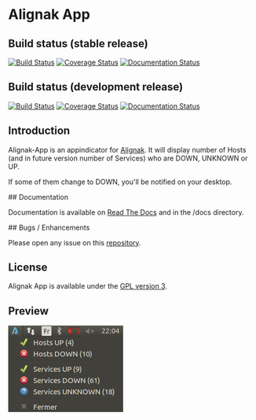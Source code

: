 # Alignak App

## Build status (stable release)

[![Build Status](https://travis-ci.org/Alignak-monitoring-contrib/alignak-app.svg?branch=master)](https://travis-ci.org/Alignak-monitoring-contrib/alignak-app)
[![Coverage Status](https://coveralls.io/repos/github/Alignak-monitoring-contrib/alignak-app/badge.svg?branch=master)](https://coveralls.io/github/Alignak-monitoring-contrib/alignak-app?branch=master)
[![Documentation Status](https://readthedocs.org/projects/alignak-app/badge/?version=latest)](http://alignak-app.readthedocs.io/en/latest/?badge=latest)

## Build status (development release)

[![Build Status](https://travis-ci.org/Alignak-monitoring-contrib/alignak-app.svg?branch=develop)](https://travis-ci.org/Alignak-monitoring-contrib/alignak-app)
[![Coverage Status](https://coveralls.io/repos/github/Alignak-monitoring-contrib/alignak-app/badge.svg?branch=develop)](https://coveralls.io/github/Alignak-monitoring-contrib/alignak-app?branch=develop)
[![Documentation Status](https://readthedocs.org/projects/alignak-app/badge/?version=develop)](http://alignak-app.readthedocs.io/en/latest/?badge=develop)

## Introduction

Alignak-App is an appindicator for [Alignak](https://alignak-monitoring.github.io). It will display number of Hosts (and in future version number of Services) who are DOWN, UNKNOWN or UP.

If some of them change to DOWN, you'll be notified on your desktop.

## Documentation

Documentation is available on [Read The Docs](http://alignak-app.readthedocs.io/en/latest/index.html) and in the /docs directory.

## Bugs / Enhancements

Please open any issue on this [repository](https://github.com/Alignak-monitoring-contrib/alignak-app/issues).

## License

Alignak App is available under the [GPL version 3](http://opensource.org/licenses/GPL-3.0).

## Preview

[![preview](https://raw.githubusercontent.com/Alignak-monitoring-contrib/alignak-app/develop/docs/image/preview.png)](https://raw.githubusercontent.com/Alignak-monitoring-contrib/alignak-app/develop/docs/image/preview.png)
